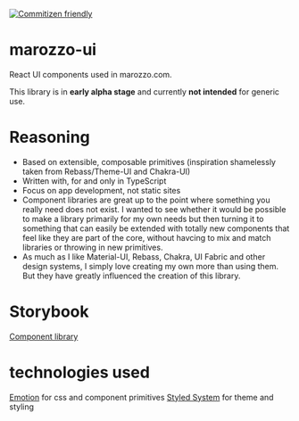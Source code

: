 [![Commitizen friendly](https://img.shields.io/badge/commitizen-friendly-brightgreen.svg)](http://commitizen.github.io/cz-cli/)

# marozzo-ui
React UI components used in marozzo.com.

This library is in **early alpha stage** and currently **not intended** for generic use.

# Reasoning
* Based on extensible, composable primitives (inspiration shamelessly taken from Rebass/Theme-UI and Chakra-UI)
* Written with, for and only in TypeScript
* Focus on app development, not static sites
* Component libraries are great up to the point where something you really need does not exist. I wanted to see whether it would be possible to make a library primarily for my own needs but then turning it to something that can easily be extended with totally new components that feel like they are part of the core, without havcing to mix and match libraries or throwing in new primitives.
* As much as I like Material-UI, Rebass, Chakra, UI Fabric and other design systems, I simply love creating my own more than using them. But they have greatly influenced the creation of this library.

# Storybook
[Component library](https://marozzoui.marozzo.com)

# technologies used
[Emotion](https://emotion.sh/) for css and component primitives
[Styled System](https://styled-system.com/) for theme and styling